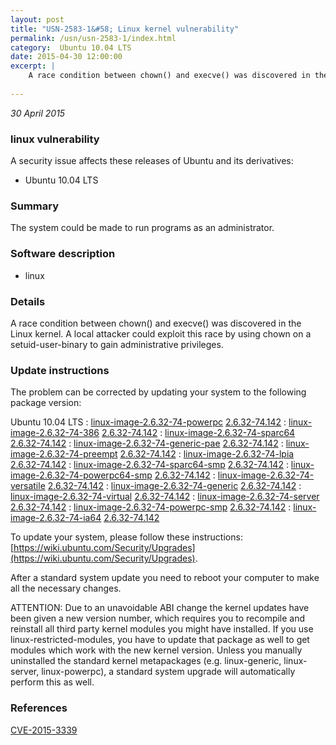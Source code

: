 ```yaml
---
layout: post
title: "USN-2583-1&#58; Linux kernel vulnerability"
permalink: /usn/usn-2583-1/index.html
category:  Ubuntu 10.04 LTS
date: 2015-04-30 12:00:00
excerpt: |
    A race condition between chown() and execve() was discovered in the Linux kernel. A local attacker could exploit this race by using chown on a setuid-user-binary to gain administrative privileges. 
    
--- 
```

 
 

*30 April 2015*

### linux vulnerability

A security issue affects these releases of Ubuntu and its derivatives:

* Ubuntu 10.04 LTS

### Summary

The system could be made to run programs as an administrator. 

### Software description

* linux 

### Details

A race condition between chown() and execve() was discovered in the Linux kernel. A local attacker could exploit this race by using chown on a setuid-user-binary to gain administrative privileges. 

### Update instructions

The problem can be corrected by updating your system to the following package version:

Ubuntu 10.04 LTS
 : [linux-image-2.6.32-74-powerpc](https://launchpad.net/ubuntu/+source/linux) <span> [2.6.32-74.142](https://launchpad.net/ubuntu/+source/linux/2.6.32-74.142) </span> 
 : [linux-image-2.6.32-74-386](https://launchpad.net/ubuntu/+source/linux) <span> [2.6.32-74.142](https://launchpad.net/ubuntu/+source/linux/2.6.32-74.142) </span> 
 : [linux-image-2.6.32-74-sparc64](https://launchpad.net/ubuntu/+source/linux) <span> [2.6.32-74.142](https://launchpad.net/ubuntu/+source/linux/2.6.32-74.142) </span> 
 : [linux-image-2.6.32-74-generic-pae](https://launchpad.net/ubuntu/+source/linux) <span> [2.6.32-74.142](https://launchpad.net/ubuntu/+source/linux/2.6.32-74.142) </span> 
 : [linux-image-2.6.32-74-preempt](https://launchpad.net/ubuntu/+source/linux) <span> [2.6.32-74.142](https://launchpad.net/ubuntu/+source/linux/2.6.32-74.142) </span> 
 : [linux-image-2.6.32-74-lpia](https://launchpad.net/ubuntu/+source/linux) <span> [2.6.32-74.142](https://launchpad.net/ubuntu/+source/linux/2.6.32-74.142) </span> 
 : [linux-image-2.6.32-74-sparc64-smp](https://launchpad.net/ubuntu/+source/linux) <span> [2.6.32-74.142](https://launchpad.net/ubuntu/+source/linux/2.6.32-74.142) </span> 
 : [linux-image-2.6.32-74-powerpc64-smp](https://launchpad.net/ubuntu/+source/linux) <span> [2.6.32-74.142](https://launchpad.net/ubuntu/+source/linux/2.6.32-74.142) </span> 
 : [linux-image-2.6.32-74-versatile](https://launchpad.net/ubuntu/+source/linux) <span> [2.6.32-74.142](https://launchpad.net/ubuntu/+source/linux/2.6.32-74.142) </span> 
 : [linux-image-2.6.32-74-generic](https://launchpad.net/ubuntu/+source/linux) <span> [2.6.32-74.142](https://launchpad.net/ubuntu/+source/linux/2.6.32-74.142) </span> 
 : [linux-image-2.6.32-74-virtual](https://launchpad.net/ubuntu/+source/linux) <span> [2.6.32-74.142](https://launchpad.net/ubuntu/+source/linux/2.6.32-74.142) </span> 
 : [linux-image-2.6.32-74-server](https://launchpad.net/ubuntu/+source/linux) <span> [2.6.32-74.142](https://launchpad.net/ubuntu/+source/linux/2.6.32-74.142) </span> 
 : [linux-image-2.6.32-74-powerpc-smp](https://launchpad.net/ubuntu/+source/linux) <span> [2.6.32-74.142](https://launchpad.net/ubuntu/+source/linux/2.6.32-74.142) </span> 
 : [linux-image-2.6.32-74-ia64](https://launchpad.net/ubuntu/+source/linux) <span> [2.6.32-74.142](https://launchpad.net/ubuntu/+source/linux/2.6.32-74.142) </span> 

To update your system, please follow these instructions: [https://wiki.ubuntu.com/Security/Upgrades](https://wiki.ubuntu.com/Security/Upgrades).

After a standard system update you need to reboot your computer to make all the necessary changes.

ATTENTION: Due to an unavoidable ABI change the kernel updates have been given a new version number, which requires you to recompile and reinstall all third party kernel modules you might have installed. If you use linux-restricted-modules, you have to update that package as well to get modules which work with the new kernel version. Unless you manually uninstalled the standard kernel metapackages (e.g. linux-generic, linux-server, linux-powerpc), a standard system upgrade will automatically perform this as well. 

### References

 
 [CVE-2015-3339](http://people.ubuntu.com/~ubuntu-security/cve/CVE-2015-3339)
 

